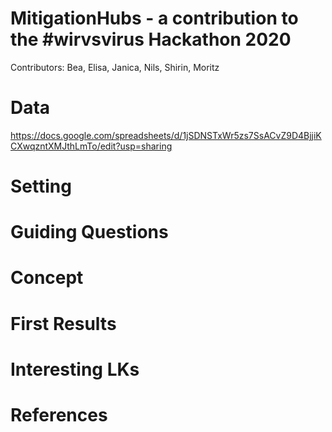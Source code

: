 # MitigationHubs -  a contribution to the #wirvsvirus Hackathon 2020
Contributors: Bea, Elisa, Janica, Nils, Shirin, Moritz

# Data 
https://docs.google.com/spreadsheets/d/1jSDNSTxWr5zs7SsACvZ9D4BjjiKCXwqzntXMJthLmTo/edit?usp=sharing

# Setting

# Guiding Questions

# Concept

# First Results

# Interesting LKs

# References
